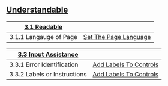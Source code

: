 ## [Understandable](https://www.w3.org/WAI/WCAG21/quickref/?versions=2.0#principle3)

| [3.1 Readable](3.1-readable/README.md) |  |
| --- | --- |
| 3.1.1 Langauge of Page | [Set The Page Language](3.1-readable/3.1.1-language-of-page/README.md) |

| [3.3 Input Assistance](3.3-input-assistance/README.md) |  |
| --- | --- |
| 3.3.1 Error Identification | [Add Labels To Controls](3.3-input-assistance/3.3.2-labels-or-instructions/README.md)  |
| 3.3.2 Labels or Instructions | [Add Labels To Controls](3.3-input-assistance/3.3.2-labels-or-instructions/README.md)  |
